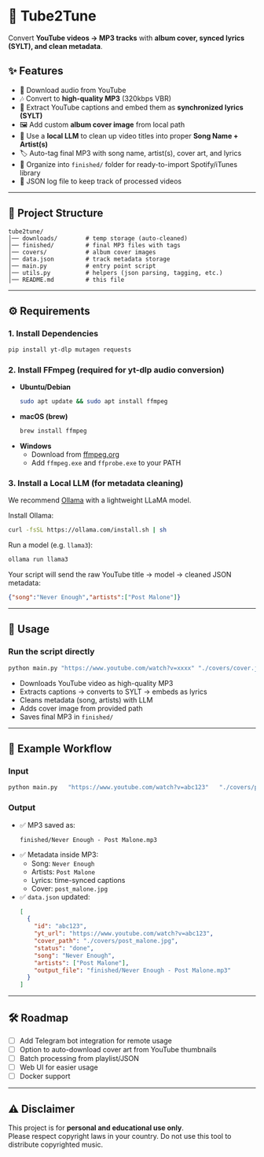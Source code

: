 # 🎵 Tube2Tune
Convert **YouTube videos → MP3 tracks** with **album cover, synced lyrics (SYLT), and clean metadata**.

## ✨ Features
- 🎥 Download audio from YouTube  
- 🎶 Convert to **high-quality MP3** (320kbps VBR)  
- 📝 Extract YouTube captions and embed them as **synchronized lyrics (SYLT)**  
- 🖼️ Add custom **album cover image** from local path  
- 🤖 Use a **local LLM** to clean up video titles into proper **Song Name + Artist(s)**  
- 🏷️ Auto-tag final MP3 with song name, artist(s), cover art, and lyrics  
- 📁 Organize into `finished/` folder for ready-to-import Spotify/iTunes library  
- 📜 JSON log file to keep track of processed videos  

---

## 📂 Project Structure
```
tube2tune/
│── downloads/        # temp storage (auto-cleaned)
│── finished/         # final MP3 files with tags
│── covers/           # album cover images
│── data.json         # track metadata storage
│── main.py           # entry point script
│── utils.py          # helpers (json parsing, tagging, etc.)
│── README.md         # this file
```

---

## ⚙️ Requirements

### 1. Install Dependencies
```bash
pip install yt-dlp mutagen requests
```

### 2. Install FFmpeg (required for yt-dlp audio conversion)
- **Ubuntu/Debian**  
  ```bash
  sudo apt update && sudo apt install ffmpeg
  ```  
- **macOS (brew)**  
  ```bash
  brew install ffmpeg
  ```  
- **Windows**  
  - Download from [ffmpeg.org](https://ffmpeg.org/download.html)  
  - Add `ffmpeg.exe` and `ffprobe.exe` to your PATH  

### 3. Install a Local LLM (for metadata cleaning)
We recommend [Ollama](https://ollama.ai/) with a lightweight LLaMA model.

Install Ollama:  
```bash
curl -fsSL https://ollama.com/install.sh | sh
```

Run a model (e.g. `llama3`):  
```bash
ollama run llama3
```

Your script will send the raw YouTube title → model → cleaned JSON metadata:  
```json
{"song":"Never Enough","artists":["Post Malone"]}
```

---

## 🚀 Usage

### Run the script directly
```bash
python main.py "https://www.youtube.com/watch?v=xxxx" "./covers/cover.jpg"
```

- Downloads YouTube video as high-quality MP3  
- Extracts captions → converts to SYLT → embeds as lyrics  
- Cleans metadata (song, artists) with LLM  
- Adds cover image from provided path  
- Saves final MP3 in `finished/`  

---

## 📜 Example Workflow

### Input
```bash
python main.py   "https://www.youtube.com/watch?v=abc123"   "./covers/post_malone.jpg"
```

### Output
- ✅ MP3 saved as:  
  ```
  finished/Never Enough - Post Malone.mp3
  ```
- ✅ Metadata inside MP3:  
  - Song: `Never Enough`  
  - Artists: `Post Malone`  
  - Lyrics: time-synced captions  
  - Cover: `post_malone.jpg`  
- ✅ `data.json` updated:  
  ```json
  [
    {
      "id": "abc123",
      "yt_url": "https://www.youtube.com/watch?v=abc123",
      "cover_path": "./covers/post_malone.jpg",
      "status": "done",
      "song": "Never Enough",
      "artists": ["Post Malone"],
      "output_file": "finished/Never Enough - Post Malone.mp3"
    }
  ]
  ```

---

## 🛠️ Roadmap
- [ ] Add Telegram bot integration for remote usage  
- [ ] Option to auto-download cover art from YouTube thumbnails  
- [ ] Batch processing from playlist/JSON  
- [ ] Web UI for easier usage  
- [ ] Docker support  

---

## ⚠️ Disclaimer
This project is for **personal and educational use only**.  
Please respect copyright laws in your country. Do not use this tool to distribute copyrighted music.  
